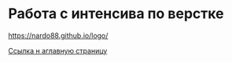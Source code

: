 # Работа с интенсива по верстке 

https://nardo88.github.io/logo/

[Ссылка н аглавную страницу](https://nardo88.github.io/logo/)
